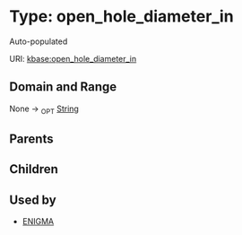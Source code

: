 
# Type: open_hole_diameter_in


Auto-populated

URI: [kbase:open_hole_diameter_in](http://kbase.us/open_hole_diameter_in)


## Domain and Range

None ->  <sub>OPT</sub> [String](types/String.md)

## Parents


## Children


## Used by

 * [ENIGMA](ENIGMA.md)
